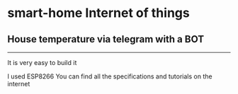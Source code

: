 # smart-home  Internet of things
## House temperature via telegram with a BOT

***

It is very easy to build it

I used ESP8266 
You can find all the specifications and tutorials on the internet


